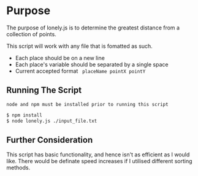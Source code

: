 # Purpose

The purpose of lonely.js is to determine the greatest distance from a collection of points.

This script will work with any file that is fomatted as such.
 - Each place should be on a new line
 - Each place's variable should be separated by a single space
 - Current accepted format ` placeName pointX pointY`

## Running The Script
`node and npm must be installed prior to running this script`
```sh
$ npm install
$ node lonely.js ./input_file.txt
```

## Further Consideration
This script has basic functionality, and hence isn't as efficient as I would like. There would be definate speed increases if I utilised different sorting methods.